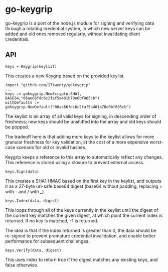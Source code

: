 # go-keygrip

go-keygrip is a port of the node.js module for signing and verifying data through a rotating credential system, in which new server keys can be added and old ones removed regularly, without invalidating client credentials.

## API

```
keys = Keygrip(keylist)
```

This creates a new Keygrip based on the provided keylist.
```
import "github.com/17twenty/gokeygrip"
...
keys := gokeygrip.New(crypto.SHA1, BASE64,"06ae66fdc6c2faf5a401b70e0bf885cb")
withDefaults := gokeygrip.NewDefault("06ae66fdc6c2faf5a401b70e0bf885cb")
```
The keylist is an array of all valid keys for signing, in descending order of freshness; new keys should be unshifted into the array and old keys should be popped.

The tradeoff here is that adding more keys to the keylist allows for more granular freshness for key validation, at the cost of a more expensive worst-case scenario for old or invalid hashes.

Keygrip keeps a reference to this array to automatically reflect any changes. This reference is stored using a closure to prevent external access.
```
keys.Sign(data)
```
This creates a SHA1 HMAC based on the first key in the keylist, and outputs it as a 27-byte url-safe base64 digest (base64 without padding, replacing + with - and / with _).
```
keys.Index(data, digest)
```
This loops through all of the keys currently in the keylist until the digest of the current key matches the given digest, at which point the current index is returned. If no key is matched, -1 is returned.

The idea is that if the index returned is greater than 0, the data should be re-signed to prevent premature credential invalidation, and enable better performance for subsequent challenges.
```
keys.Verify(data, digest)
```
This uses index to return true if the digest matches any existing keys, and false otherwise.